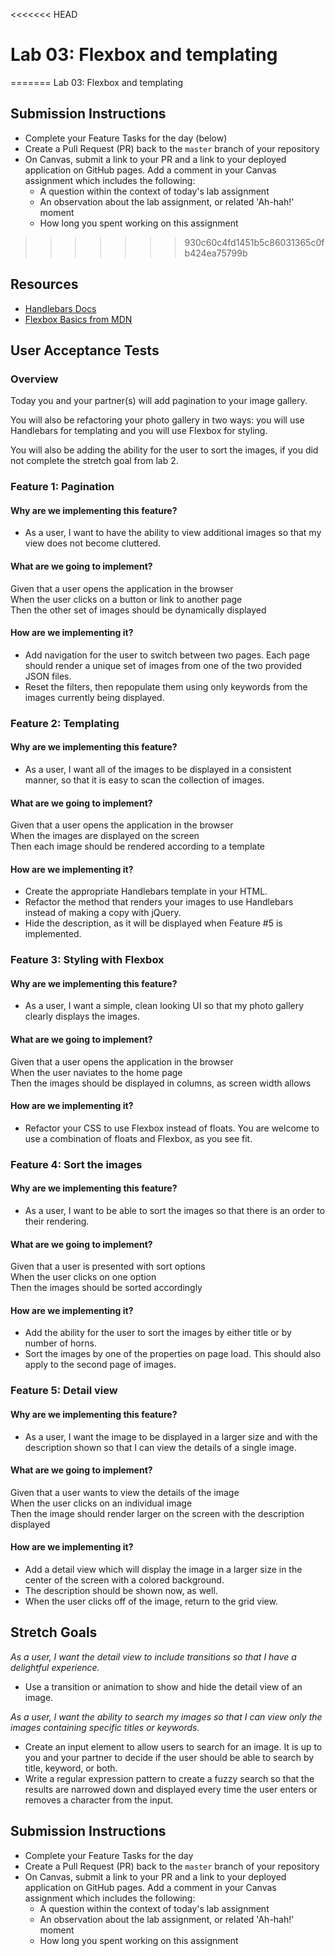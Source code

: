 <<<<<<< HEAD
# Lab 03: Flexbox and templating
=======
Lab 03: Flexbox and templating

## Submission Instructions

- Complete your Feature Tasks for the day (below)
- Create a Pull Request (PR) back to the `master` branch of your repository
- On Canvas, submit a link to your PR and a link to your deployed application on GitHub pages. Add a comment in your Canvas assignment which includes the following:
  - A question within the context of today's lab assignment
  - An observation about the lab assignment, or related 'Ah-hah!' moment
  - How long you spent working on this assignment
>>>>>>> 930c60c4fd1451b5c86031365c0fb424ea75799b

## Resources

- [Handlebars Docs](http://handlebarsjs.com/)
- [Flexbox Basics from MDN](https://developer.mozilla.org/en-US/docs/Web/CSS/CSS_Flexible_Box_Layout/Basic_Concepts_of_Flexbox)

## User Acceptance Tests

### Overview

Today you and your partner(s) will add pagination to your image gallery.

You will also be refactoring your photo gallery in two ways: you will use Handlebars for templating and you will use Flexbox for styling.

You will also be adding the ability for the user to sort the images, if you did not complete the stretch goal from lab 2.

### Feature 1: Pagination

#### Why are we implementing this feature?

- As a user, I want to have the ability to view additional images so that my view does not become cluttered. 

#### What are we going to implement?

Given that a user opens the application in the browser  
When the user clicks on a button or link to another page  
Then the other set of images should be dynamically displayed  

#### How are we implementing it?

- Add navigation for the user to switch between two pages. Each page should render a unique set of images from one of the two provided JSON files.
- Reset the filters, then repopulate them using only keywords from the images currently being displayed.

### Feature 2: Templating

#### Why are we implementing this feature?

- As a user, I want all of the images to be displayed in a consistent manner, so that it is easy to scan the collection of images.

#### What are we going to implement?

Given that a user opens the application in the browser  
When the images are displayed on the screen  
Then each image should be rendered according to a template   

#### How are we implementing it?

- Create the appropriate Handlebars template in your HTML.
- Refactor the method that renders your images to use Handlebars instead of making a copy with jQuery.
- Hide the description, as it will be displayed when Feature #5 is implemented.

### Feature 3: Styling with Flexbox

#### Why are we implementing this feature?

- As a user, I want a simple, clean looking UI so that my photo gallery clearly displays the images.

#### What are we going to implement?

Given that a user opens the application in the browser  
When the user naviates to the home page  
Then the images should be displayed in columns, as screen width allows  

#### How are we implementing it?

- Refactor your CSS to use Flexbox instead of floats. You are welcome to use a combination of floats and Flexbox, as you see fit.

### Feature 4: Sort the images

#### Why are we implementing this feature?

- As a user, I want to be able to sort the images so that there is an order to their rendering.

#### What are we going to implement?

Given that a user is presented with sort options  
When the user clicks on one option  
Then the images should be sorted accordingly  

#### How are we implementing it?

- Add the ability for the user to sort the images by either title or by number of horns.
- Sort the images by one of the properties on page load. This should also apply to the second page of images. 

### Feature 5: Detail view

#### Why are we implementing this feature?

- As a user, I want the image to be displayed in a larger size and with the description shown so that I can view the details of a single image.

#### What are we going to implement?

Given that a user wants to view the details of the image  
When the user clicks on an individual image  
Then the image should render larger on the screen with the description displayed  

#### How are we implementing it?

- Add a detail view which will display the image in a larger size in the center of the screen with a colored background.
- The description should be shown now, as well.
- When the user clicks off of the image, return to the grid view.

## Stretch Goals

*As a user, I want the detail view to include transitions so that I have a delightful experience.*

- Use a transition or animation to show and hide the detail view of an image.

*As a user, I want the ability to search my images so that I can view only the images containing specific titles or keywords.*

- Create an input element to allow users to search for an image. It is up to you and your partner to decide if the user should be able to search by title, keyword, or both.
- Write a regular expression pattern to create a fuzzy search so that the results are narrowed down and displayed every time the user enters or removes a character from the input.

## Submission Instructions

- Complete your Feature Tasks for the day
- Create a Pull Request (PR) back to the `master` branch of your repository
- On Canvas, submit a link to your PR and a link to your deployed application on GitHub pages. Add a comment in your Canvas assignment which includes the following:
  - A question within the context of today's lab assignment
  - An observation about the lab assignment, or related 'Ah-hah!' moment
  - How long you spent working on this assignment
